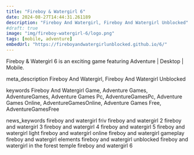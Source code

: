 ```yaml
---
title: "Fireboy & Watergirl 6"
date: 2024-08-27T14:44:31.261189
description: "Fireboy And Watergirl, Fireboy And Watergirl Unblocked"
#draft: true
image: "img/fireboy-watergirl-6/logo.png"
tags: [mobile, adventure]
embedUrl: "https://fireboyandwatergirlunblocked.github.io/6/"
---
```


Fireboy & Watergirl 6 is an exciting game featuring Adventure | Desktop | Mobile.

meta_description
Fireboy And Watergirl, Fireboy And Watergirl Unblocked


keywords
Fireboy And Watergirl Game, Adventure Games, AdventureGames, Adventure Games Pc, AdventureGamesPc, Adventure Games Online, AdventureGamesOnline, Adventure Games Free, AdventureGamesFree


news_keywords
fireboy and watergirl friv fireboy and watergirl 2 fireboy and watergirl 3 fireboy and watergirl 4 fireboy and watergirl 5 fireboy and watergirl light fireboy and watergirl online fireboy and watergirl gameplay fireboy and watergirl elements fireboy and watergirl unblocked fireboy and watergirl in the forest temple fireboy and watergirl 6
